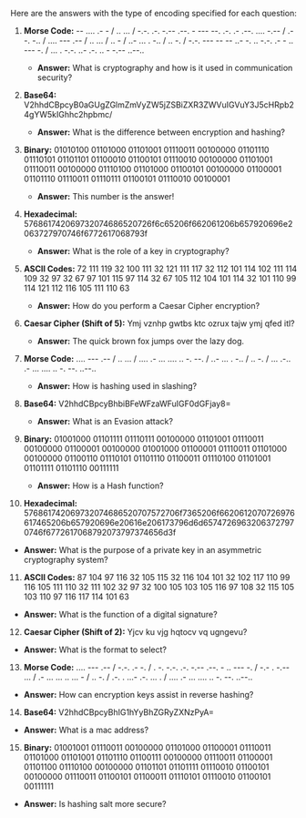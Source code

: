 Here are the answers with the type of encoding specified for each question:

1. **Morse Code:** -- .... .- - / .. ... / -.-. .-. -.-- .--. - --- --. .-. .- .--. .... -.-- / .- -. -.. / .... --- .-- / .. ... / .. - / ..- ... . -.. / .. -. / -.-. --- -- -- ..- -. .. -.-. .- - .. --- -. / ... . -.-. ..- .-. .. - -.-- ..--..
   - **Answer:** What is cryptography and how is it used in communication security?

2. **Base64:** V2hhdCBpcyB0aGUgZGlmZmVyZW5jZSBiZXR3ZWVuIGVuY3J5cHRpb24gYW5kIGhhc2hpbmc/
   - **Answer:** What is the difference between encryption and hashing?

3. **Binary:** 01010100 01101000 01101001 01110011 00100000 01101110 01110101 01101101 01100010 01100101 01110010 00100000 01101001 01110011 00100000 01110100 01101000 01100101 00100000 01100001 01101110 01110011 01110111 01100101 01110010 00100001
   - **Answer:** This number is the answer!

4. **Hexadecimal:** 576861742069732074686520726f6c65206f662061206b657920696e2063727970746f6772617068793f
   - **Answer:** What is the role of a key in cryptography?

5. **ASCII Codes:** 72 111 119 32 100 111 32 121 111 117 32 112 101 114 102 111 114 109 32 97 32 67 97 101 115 97 114 32 67 105 112 104 101 114 32 101 110 99 114 121 112 116 105 111 110 63
   - **Answer:** How do you perform a Caesar Cipher encryption?

6. **Caesar Cipher (Shift of 5):** Ymj vznhp gwtbs ktc ozrux tajw ymj qfed itl?
   - **Answer:** The quick brown fox jumps over the lazy dog.

7. **Morse Code:** .... --- .-- / .. ... / .... .- ... .... .. -. --. / ..- ... . -.. / .. -. / ... .-.. .- ... .... .. -. --. ..--..
   - **Answer:** How is hashing used in slashing?

8. **Base64:** V2hhdCBpcyBhbiBFeWFzaWFuIGF0dGFjay8=
   - **Answer:** What is an Evasion attack?

9. **Binary:** 01001000 01101111 01110111 00100000 01101001 01110011 00100000 01100001 00100000 01001000 01100001 01110011 01101000 00100000 01100110 01110101 01101110 01100011 01110100 01101001 01101111 01101110 00111111
   - **Answer:** How is a Hash function?

10. **Hexadecimal:** 576861742069732074686520707572706f7365206f6620612070726976617465206b657920696e20616e206173796d6d65747269632063727970746f6772617068792073797374656d3f
   - **Answer:** What is the purpose of a private key in an asymmetric cryptography system?

11. **ASCII Codes:** 87 104 97 116 32 105 115 32 116 104 101 32 102 117 110 99 116 105 111 110 32 111 102 32 97 32 100 105 103 105 116 97 108 32 115 105 103 110 97 116 117 114 101 63
   - **Answer:** What is the function of a digital signature?

12. **Caesar Cipher (Shift of 2):** Yjcv ku vjg hqtocv vq ugngevu?
   - **Answer:** What is the format to select?

13. **Morse Code:** .... --- .-- / -.-. .- -. / . -. -.-. .-. -.-- .--. - .. --- -. / -.- . -.-- ... / .- ... ... .. ... - / .. -. / .-. . ...- .-. ... . / .... .- ... .... .. -. --. ..--..
   - **Answer:** How can encryption keys assist in reverse hashing?

14. **Base64:** V2hhdCBpcyBhIG1hYyBhZGRyZXNzPyA=
   - **Answer:** What is a mac address?

15. **Binary:** 01001001 01110011 00100000 01101000 01100001 01110011 01101000 01101001 01101110 01100111 00100000 01110011 01100001 01101100 01110100 00100000 01101101 01101111 01110010 01100101 00100000 01110011 01100101 01100011 01110101 01110010 01100101 00111111
   - **Answer:** Is hashing salt more secure?